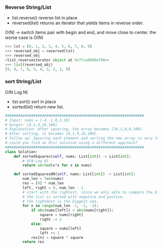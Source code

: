 ### Reverse String/List
- list.reverse() reverse list in place 
- reversed(list) returns an iterator that yields items in reverse order. 

O(N) -> switch items pair with begin and end, and move close to center. 
the worse case is O(N)
```python
>>> lst = [0, 1, 2, 3, 4, 5, 6, 7, 8, 9]
>>> reversed_obj = reserved(lst)
>>> reversed_obj
<list_reverseiterator object at 0x7fca9999e790>>
>>> list(reversed_obj)
[9, 8, 7, 6, 5, 4, 3, 2, 1, 0]
```


### sort String/List
O(N Log N)
- list.sort() sort in place 
- sorted(lst) return new list.

```python
################################################################
# Input: nums = [-4,-1,0,3,10]
# Output: [0,1,9,16,100]
# Explanation: After squaring, the array becomes [16,1,0,9,100].
# After sorting, it becomes [0,1,9,16,100].
# Follow up: Squaring each element and sorting the new array is very trivial, 
# could you find an O(n) solution using a different approach?
################################################################
class Solution:
    def sortedSquares(self, nums: List[int]) -> List[int]:
        # O(N Log N)
        return sorted(x*x for x in nums)

    def sortedSquaresON(self, nums: List[int]) -> List[int]: 
        num_len = len(nums)
        res = [0] * num_len
        left, right = 0, num_len - 1
        # start with the rightest, since we only able to compare the biggest number.
        # the list is sorted with negative and postive. 
        # the rightmost is the biggest one.
        for n in range(num_len -1, -1, -1):
            if abs(nums[left]) < abs(nums[right]):
                square = nums[right]
                right -= 1
            else:
                square = nums[left]
                left += 1
            res[n] = square * square
        return res
```